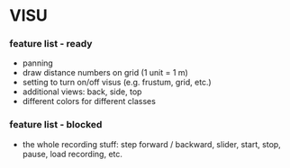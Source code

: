 # VISU

### feature list - ready
- panning
- draw distance numbers on grid (1 unit = 1 m)
- setting to turn on/off visus (e.g. frustum, grid, etc.)
- additional views: back, side, top
- different colors for different classes

### feature list - blocked
- the whole recording stuff:
  step forward / backward, slider, start, stop, pause, load recording, etc.